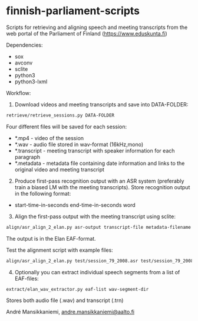 # finnish-parliament-scripts
Scripts for retrieving and aligning speech and meeting transcripts from the web portal of the Parliament of Finland (https://www.eduskunta.fi)

Dependencies:
- sox
- avconv
- sclite
- python3
- python3-lxml

Workflow:
1. Download videos and meeting transcripts and save into DATA-FOLDER:
```bash
retrieve/retrieve_sessions.py DATA-FOLDER
```

Four different files will be saved for each session:
- *.mp4 - video of the session
- *.wav - audio file stored in wav-format (16kHz,mono)
- *.transcript - meeting transcript with speaker information for each paragraph
- *.metadata - metadata file containing date information and links to the original video and meeting transcript

2. Produce first-pass recognition output with an ASR system (preferably train a biased LM with the meeting transcripts).
Store recognition output in the following format:
- start-time-in-seconds end-time-in-seconds word

3. Align the first-pass output with the meeting transcript using sclite:
```bash
align/asr_align_2_elan.py asr-output transcript-file metadata-filename elan-filename
```

The output is in the Elan EAF-format.

Test the alignment script with example files:
```bash
align/asr_align_2_elan.py test/session_79_2008.asr test/session_79_2008.transcript test/session_79_2008.metadata test/session_79_2008.eaf
```

4. Optionally you can extract individual speech segments from a list of EAF-files:
```bash
extract/elan_wav_extractor.py eaf-list wav-segment-dir
```

Stores both audio file (.wav) and transcript (.trn)

André Mansikkaniemi, andre.mansikkaniemi@aalto.fi

